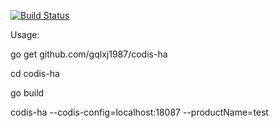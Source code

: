 [![Build Status](https://travis-ci.org/ngaut/codis-ha.svg?branch=master)](https://travis-ci.org/ngaut/codis-ha)


Usage:

go get github.com/gqlxj1987/codis-ha


cd codis-ha


go build


codis-ha --codis-config=localhost:18087 --productName=test


